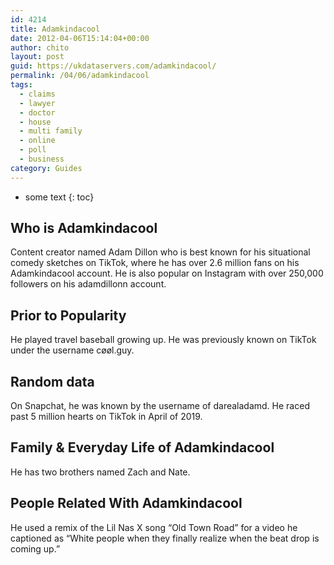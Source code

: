 ```yaml
---
id: 4214
title: Adamkindacool
date: 2012-04-06T15:14:04+00:00
author: chito
layout: post
guid: https://ukdataservers.com/adamkindacool/
permalink: /04/06/adamkindacool
tags:
  - claims
  - lawyer
  - doctor
  - house
  - multi family
  - online
  - poll
  - business
category: Guides
---
```


* some text
{: toc}
          
          
## Who is  Adamkindacool
                  
                  
                  
Content creator named Adam Dillon who is best known for his situational comedy sketches on TikTok, where he has over 2.6 million fans on his Adamkindacool account. He is also popular on Instagram with over 250,000 followers on his adamdillonn account.
                  
                
                
                
## Prior to Popularity 
                  
                  
                  
He played travel baseball growing up. He was previously known on TikTok under the username cøøl.guy. 
                  
                
                
                
## Random data 
                  
                  
                  
On Snapchat, he was known by the username of darealadamd. He raced past 5 million hearts on TikTok in April of 2019.
                  
                
                
                
## Family & Everyday Life of Adamkindacool
                  
                  
                  
He has two brothers named Zach and Nate.
                  
                
                
                
## People Related With  Adamkindacool
                  
                  
                  
He used a remix of the Lil Nas X song &#8220;Old Town Road&#8221; for a video he captioned as &#8220;White people when they finally realize when the beat drop is coming up.&#8221;
                  
                
              
            
          
          
          
    
    
  
